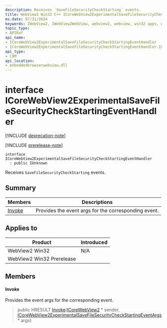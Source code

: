 ```yaml
---
description: Receives `SaveFileSecurityCheckStarting` events.
title: WebView2 Win32 C++ ICoreWebView2ExperimentalSaveFileSecurityCheckStartingEventHandler
ms.date: 07/31/2024
keywords: IWebView2, IWebView2WebView, webview2, webview, win32 apps, win32, edge, ICoreWebView2, ICoreWebView2Controller, browser control, edge html, ICoreWebView2ExperimentalSaveFileSecurityCheckStartingEventHandler
topic_type: 
- APIRef
api_name:
- ICoreWebView2ExperimentalSaveFileSecurityCheckStartingEventHandler
- ICoreWebView2ExperimentalSaveFileSecurityCheckStartingEventHandler.Invoke
api_type:
- COM
api_location:
- embeddedbrowserwebview.dll
---
```


# interface ICoreWebView2ExperimentalSaveFileSecurityCheckStartingEventHandler

[!INCLUDE [deprecation-note](../includes/deprecation-note.md)]

[!INCLUDE [prerelease-note](../includes/prerelease-note.md)]

```
interface ICoreWebView2ExperimentalSaveFileSecurityCheckStartingEventHandler
  : public IUnknown
```

Receives `SaveFileSecurityCheckStarting` events.

## Summary

 Members                        | Descriptions
--------------------------------|---------------------------------------------
[Invoke](#invoke) | Provides the event args for the corresponding event.

## Applies to

Product                         | Introduced
--------------------------------|---------------------------------------------
WebView2 Win32            |    N/A
WebView2 Win32 Prerelease |    

## Members

#### Invoke

Provides the event args for the corresponding event.

> public HRESULT [Invoke](#invoke)([ICoreWebView2](icorewebview2.md#icorewebview2) * sender, [ICoreWebView2ExperimentalSaveFileSecurityCheckStartingEventArgs](icorewebview2experimentalsavefilesecuritycheckstartingeventargs.md#icorewebview2experimentalsavefilesecuritycheckstartingeventargs) * args)

